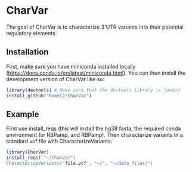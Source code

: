 
# CharVar

<!-- badges: start -->
<!-- badges: end -->

The goal of CharVar is to characterize 3'UTR variants into their potential regulatory elements.

## Installation

First, make sure you have miniconda installed locally (https://docs.conda.io/en/latest/miniconda.html). You can then install the development version of CharVar like so:

``` r
library(devtools) # Make sure that the devtools library is loaded
install_github("RomoL2/CharVar")
```

## Example

First use install_reqs (this will install the hg38 fasta, the required conda environment for RBPamp, and RBPamp). Then characterize variants in a standard vcf file with CharacterizeVariants:

``` r
library(CharVar)
install_reqs('"~/CharVar")
CharacterizeVariants('file.vcf', "~/", "~/data_files/")
```

